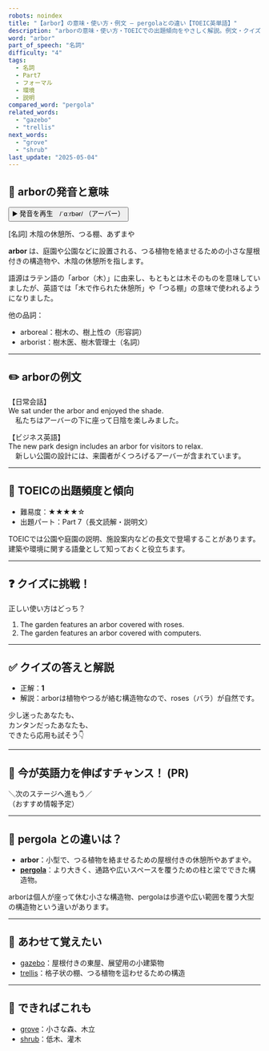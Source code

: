 ```yaml
---
robots: noindex
title: "【arbor】の意味・使い方・例文 ― pergolaとの違い【TOEIC英単語】"
description: "arborの意味・使い方・TOEICでの出題傾向をやさしく解説。例文・クイズ付きでpergolaとの違いもわかりやすく学べます。"
word: "arbor"
part_of_speech: "名詞"
difficulty: "4"
tags:
  - 名詞
  - Part7
  - フォーマル
  - 環境
  - 説明
compared_word: "pergola"
related_words:
  - "gazebo"
  - "trellis"
next_words:
  - "grove"
  - "shrub"
last_update: "2025-05-04"
---
```


## 🔰 arborの発音と意味

<button class="play-audio" onclick="playTTS('arbor')">
  <span class="play-audio-main">
    ▶️ 発音を再生　/ˈɑːrbər/
  </span>
  <span class="play-audio-sub">
    （アーバー）
  </span>
</button>

[名詞] 木陰の休憩所、つる棚、あずまや

**arbor** は、庭園や公園などに設置される、つる植物を絡ませるための小さな屋根付きの構造物や、木陰の休憩所を指します。

語源はラテン語の「arbor（木）」に由来し、もともとは木そのものを意味していましたが、英語では「木で作られた休憩所」や「つる棚」の意味で使われるようになりました。

他の品詞：  
- arboreal：樹木の、樹上性の（形容詞）
- arborist：樹木医、樹木管理士（名詞）

---

## ✏️ arborの例文

【日常会話】  
We sat under the arbor and enjoyed the shade.  
　私たちはアーバーの下に座って日陰を楽しみました。

【ビジネス英語】  
The new park design includes an arbor for visitors to relax.  
　新しい公園の設計には、来園者がくつろげるアーバーが含まれています。

---

## 🎯 TOEICの出題頻度と傾向

- 難易度：★★★★☆
- 出題パート：Part 7（長文読解・説明文）

TOEICでは公園や庭園の説明、施設案内などの長文で登場することがあります。建築や環境に関する語彙として知っておくと役立ちます。

---

## ❓ クイズに挑戦！

正しい使い方はどっち？

1. The garden features an arbor covered with roses.  
2. The garden features an arbor covered with computers.

---

## ✅ クイズの答えと解説

- 正解：**1**
- 解説：arborは植物やつるが絡む構造物なので、roses（バラ）が自然です。

少し迷ったあなたも、  
カンタンだったあなたも、  
できたら応用も試そう👇️

---

## 🚀 今が英語力を伸ばすチャンス！ (PR)

<div class="info-center">
＼次のステージへ進もう／<br>  
（おすすめ情報予定）
</div>

---

## 🤔  pergola との違いは？

- **arbor**：小型で、つる植物を絡ませるための屋根付きの休憩所やあずまや。
- **[pergola](/word/pergola)**：より大きく、通路や広いスペースを覆うための柱と梁でできた構造物。

arborは個人が座って休む小さな構造物、pergolaは歩道や広い範囲を覆う大型の構造物という違いがあります。

---

## 🧩 あわせて覚えたい

- [gazebo](/word/gazebo)：屋根付きの東屋、展望用の小建築物
- [trellis](/word/trellis)：格子状の棚、つる植物を這わせるための構造

---

## 📖 できればこれも

- [grove](/word/grove)：小さな森、木立
- [shrub](/word/shrub)：低木、灌木

<!-- cvid: aid44_bid07 -->
